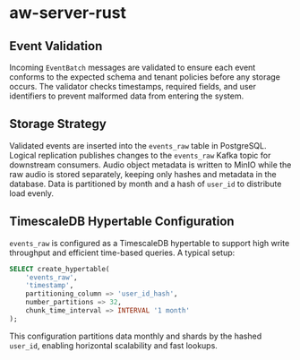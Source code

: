 # aw-server-rust

## Event Validation
Incoming `EventBatch` messages are validated to ensure each event conforms to the expected schema and tenant policies before any storage occurs. The validator checks timestamps, required fields, and user identifiers to prevent malformed data from entering the system.

## Storage Strategy
Validated events are inserted into the `events_raw` table in PostgreSQL. Logical replication publishes changes to the `events_raw` Kafka topic for downstream consumers. Audio object metadata is written to MinIO while the raw audio is stored separately, keeping only hashes and metadata in the database. Data is partitioned by month and a hash of `user_id` to distribute load evenly.

## TimescaleDB Hypertable Configuration
`events_raw` is configured as a TimescaleDB hypertable to support high write throughput and efficient time-based queries. A typical setup:

```sql
SELECT create_hypertable(
    'events_raw',
    'timestamp',
    partitioning_column => 'user_id_hash',
    number_partitions => 32,
    chunk_time_interval => INTERVAL '1 month'
);
```

This configuration partitions data monthly and shards by the hashed `user_id`, enabling horizontal scalability and fast lookups.
